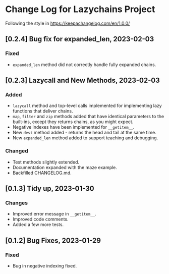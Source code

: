 # Change Log for Lazychains Project

Following the style in https://keepachangelog.com/en/1.0.0/

## [0.2.4] Bug fix for expanded_len, 2023-02-03

### Fixed

- `expanded_len` method did not correctly handle fully expanded chains.


## [0.2.3] Lazycall and New Methods, 2023-02-03

### Added

- `lazycall` method and top-level calls implemented for implementing lazy functions that deliver chains.
- `map`, `filter` and `zip` methods added that have identical parameters to the built-ins, except they returns chains, as you might expect.
- Negative indexes have been implemented for `__getitem__`.
- New `dest` method added - returns the head and tail at the same time.
- New `expanded_len` method added to support teaching and debugging.

### Changed

- Test methods slightly extended.
- Documentation expanded with the maze example.
- Backfilled CHANGELOG.md.

## [0.1.3] Tidy up, 2023-01-30

### Changes

- Improved error message in `__getitem__`.
- Improved code comments.
- Added a few more tests.

## [0.1.2] Bug Fixes, 2023-01-29

### Fixed 

- Bug in negative indexing fixed.
